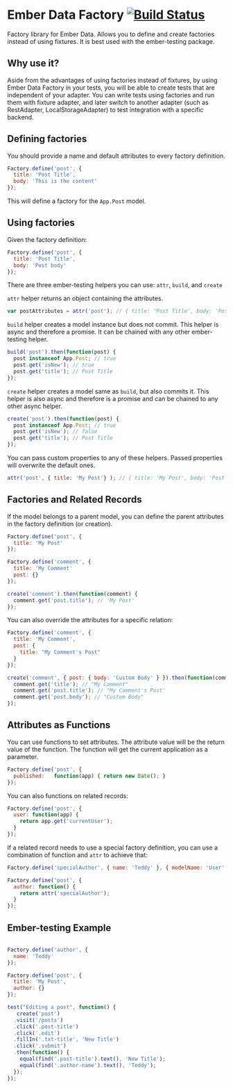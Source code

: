 Ember Data Factory [![Build Status](https://secure.travis-ci.org/teddyzeenny/ember-data-factory.png?branch=master)](http://travis-ci.org/teddyzeenny/ember-data-factory)
===============

Factory library for Ember Data.  Allows you to define and create factories instead of using fixtures.  It is best used with the ember-testing package.

Why use it?
-------------
Aside from the advantages of using factories instead of fixtures, by using Ember Data Factory in your tests, you will be able to create tests that are independent of your adapter.  You can write tests using factories and run them with fixture adapter, and later switch to another adapter (such as RestAdapter, LocalStorageAdapter) to test integration with a specific backend.

Defining factories
--------------------
You should provide a name and default attributes to every factory definition.

```javascript
Factory.define('post', {
  title: 'Post Title',
  body: 'This is the content'
});
```
This will define a factory for the `App.Post` model.

Using factories
------------------

Given the factory definition:
```javascript
Factory.define('post', {
  title: 'Post Title',
  body: 'Post body'
});
```
There are three ember-testing helpers you can use: `attr`, `build`, and `create`

`attr` helper returns an object containing the attributes.

```javascript
var postAttributes = attr('post'); // { title: 'Post Title', body: 'Post body' }
```

`build` helper creates a model instance but does not commit.  This helper is async and therefore a promise.  It can be chained with any other ember-testing helper.

```javascript
build('post').then(function(post) {
  post instanceof App.Post; // true
  post.get('isNew'); // true
  post.get('title'); // Post Title
});
```

`create` helper creates a model same as `build`, but also commits it.  This helper is also async and therefore is a promise and can be chained to any other async helper.

```javascript
create('post').then(function(post) {
  post instanceof App.Post; // true
  post.get('isNew'); // false
  post.get('title'); // Post Title
});
```

You can pass custom properties to any of these helpers.  Passed properties will overwrite the default ones.

```javascript
attr('post', { title: 'My Post'} ); // { title: 'My Post', body: 'Post body' }
```


Factories and Related Records
------------------------------------

If the model belongs to a parent model, you can define the parent attributes in the factory definition (or creation).

```javascript
Factory.define('post', {
  title: 'My Post'
});

Factory.define('comment', {
  title: 'My Comment'
  post: {}
});

create('comment').then(function(comment) {
  comment.get('post.title'); // 'My Post'
});

```

You can also override the attributes for a specific relation:

```javascript
Factory.define('comment', {
  title: 'My Comment',
  post: {
    title: "My Comment's Post"
  }
});

create('comment', { post: { body: 'Custom Body' } }).then(function(comment) {
  comment.get('title'); // "My Comment"
  comment.get('post.title'); // "My Comment's Post'
  comment.get('post.body'); // "Custom Body"
});
```

Attributes as Functions
---------------------------------

You can use functions to set attributes.  The attribute value will be the return value of the function.  The function will get the current application as a parameter.

```javascript
Factory.define('post', {
  published:   function(app) { return new Date(); }
});
```

You can also functions on related records:



```javascript
Factory.define('post', {
  user: function(app) {
    return app.get('currentUser');
  }
});
```

If a related record needs to use a special factory definition, you can use a combination of function and `attr` to achieve that:

```javascript
Factory.define('specialAuthor', { name: 'Teddy' }, { modelName: 'User' });

Factory.define('post', {
  author: function() {
    return attr('specialAuthor');
  }
});
```

Ember-testing Example
---------------------------

```javascript

Factory.define('author', {
  name: 'Teddy'
});

Factory.define('post', {
  title: 'My Post',
  author: {}
});

test("Editing a post", function() {
   create('post')
  .visit('/posts')
  .click('.post-title')
  .click('.edit')
  .fillIn('.txt-title', 'New Title')
  .click('.submit')
  .then(function() {
    equal(find('.post-title').text(), 'New Title');
    equal(find('.author-name').text(), 'Teddy');
  });
});
```
